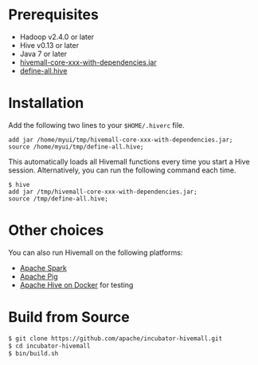 <!--
  Licensed to the Apache Software Foundation (ASF) under one
  or more contributor license agreements.  See the NOTICE file
  distributed with this work for additional information
  regarding copyright ownership.  The ASF licenses this file
  to you under the Apache License, Version 2.0 (the
  "License"); you may not use this file except in compliance
  with the License.  You may obtain a copy of the License at

    http://www.apache.org/licenses/LICENSE-2.0

  Unless required by applicable law or agreed to in writing,
  software distributed under the License is distributed on an
  "AS IS" BASIS, WITHOUT WARRANTIES OR CONDITIONS OF ANY
  KIND, either express or implied.  See the License for the
  specific language governing permissions and limitations
  under the License.
-->
        
Prerequisites
============

* Hadoop v2.4.0 or later
* Hive v0.13 or later
* Java 7 or later
* [hivemall-core-xxx-with-dependencies.jar](https://github.com/myui/hivemall/releases)
* [define-all.hive](https://github.com/myui/hivemall/releases)

Installation
============

Add the following two lines to your `$HOME/.hiverc` file.

```
add jar /home/myui/tmp/hivemall-core-xxx-with-dependencies.jar;
source /home/myui/tmp/define-all.hive;
```

This automatically loads all Hivemall functions every time you start a Hive session. Alternatively, you can run the following command each time.

```
$ hive
add jar /tmp/hivemall-core-xxx-with-dependencies.jar;
source /tmp/define-all.hive;
```


Other choices
=============

You can also run Hivemall on the following platforms:

* [Apache Spark](../spark/getting_started/installation.md)
* [Apache Pig](https://github.com/daijyc/hivemall/wiki/PigHome)
* [Apache Hive on Docker](../docker/getting_started.md) for testing


Build from Source
==================

```sh
$ git clone https://github.com/apache/incubator-hivemall.git
$ cd incubator-hivemall
$ bin/build.sh
```
